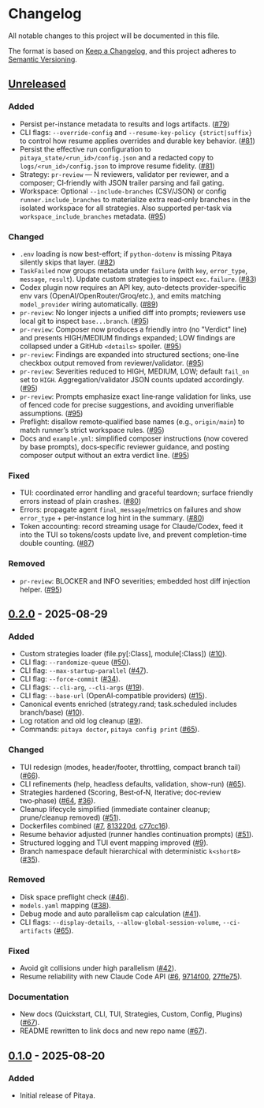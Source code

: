# Changelog

All notable changes to this project will be documented in this file.

The format is based on [Keep a Changelog](https://keepachangelog.com/en/1.1.0/),
and this project adheres to [Semantic Versioning](https://semver.org/spec/v2.0.0.html).

## [Unreleased]

### Added

- Persist per-instance metadata to results and logs artifacts. ([#79](https://github.com/tact-lang/pitaya/pull/79))
- CLI flags: `--override-config` and `--resume-key-policy {strict|suffix}` to control how resume applies overrides and durable key behavior. ([#81](https://github.com/tact-lang/pitaya/pull/81))
- Persist the effective run configuration to `pitaya_state/<run_id>/config.json` and a redacted copy to `logs/<run_id>/config.json` to improve resume fidelity. ([#81](https://github.com/tact-lang/pitaya/pull/81))
- Strategy: `pr-review` — N reviewers, validator per reviewer, and a composer; CI‑friendly with JSON trailer parsing and fail gating.
- Workspace: Optional `--include-branches` (CSV/JSON) or config `runner.include_branches` to materialize extra read‑only branches in the isolated workspace for all strategies. Also supported per-task via `workspace_include_branches` metadata. ([#95](https://github.com/tact-lang/pitaya/pull/95))

### Changed

- `.env` loading is now best-effort; if `python-dotenv` is missing Pitaya silently skips that layer. ([#82](https://github.com/tact-lang/pitaya/pull/82))
- `TaskFailed` now groups metadata under `failure` (with `key`, `error_type`, `message`, `result`). Update custom strategies to inspect `exc.failure`. ([#83](https://github.com/tact-lang/pitaya/pull/83))
- Codex plugin now requires an API key, auto-detects provider-specific env vars (OpenAI/OpenRouter/Groq/etc.), and emits matching `model_provider` wiring automatically. ([#89](https://github.com/tact-lang/pitaya/pull/89))
- `pr-review`: No longer injects a unified diff into prompts; reviewers use local git to inspect `base...branch`. ([#95](https://github.com/tact-lang/pitaya/pull/95))
- `pr-review`: Composer now produces a friendly intro (no "Verdict" line) and presents HIGH/MEDIUM findings expanded; LOW findings are collapsed under a GitHub `<details>` spoiler. ([#95](https://github.com/tact-lang/pitaya/pull/95))
- `pr-review`: Findings are expanded into structured sections; one‑line checkbox output removed from reviewer/validator. ([#95](https://github.com/tact-lang/pitaya/pull/95))
- `pr-review`: Severities reduced to HIGH, MEDIUM, LOW; default `fail_on` set to `HIGH`. Aggregation/validator JSON counts updated accordingly. ([#95](https://github.com/tact-lang/pitaya/pull/95))
- `pr-review`: Prompts emphasize exact line‑range validation for links, use of fenced code for precise suggestions, and avoiding unverifiable assumptions. ([#95](https://github.com/tact-lang/pitaya/pull/95))
- Preflight: disallow remote‑qualified base names (e.g., `origin/main`) to match runner’s strict workspace rules. ([#95](https://github.com/tact-lang/pitaya/pull/95))
- Docs and `example.yml`: simplified composer instructions (now covered by base prompts), docs‑specific reviewer guidance, and posting composer output without an extra verdict line. ([#95](https://github.com/tact-lang/pitaya/pull/95))

### Fixed

- TUI: coordinated error handling and graceful teardown; surface friendly errors instead of plain crashes. ([#80](https://github.com/tact-lang/pitaya/pull/80))
- Errors: propagate agent `final_message`/metrics on failures and show `error_type` + per‑instance log hint in the summary. ([#80](https://github.com/tact-lang/pitaya/pull/80))
- Token accounting: record streaming usage for Claude/Codex, feed it into the TUI so tokens/costs update live, and prevent completion-time double counting. ([#87](https://github.com/tact-lang/pitaya/pull/87))

### Removed

- `pr-review`: BLOCKER and INFO severities; embedded host diff injection helper. ([#95](https://github.com/tact-lang/pitaya/pull/95))

## [0.2.0] - 2025-08-29

### Added

- Custom strategies loader (file.py[:Class], module[:Class]) ([#10](https://github.com/tact-lang/pitaya/pull/10)).
- CLI flag: `--randomize-queue` ([#50](https://github.com/tact-lang/pitaya/pull/50)).
- CLI flag: `--max-startup-parallel` ([#47](https://github.com/tact-lang/pitaya/pull/47)).
- CLI flag: `--force-commit` ([#34](https://github.com/tact-lang/pitaya/pull/34)).
- CLI flags: `--cli-arg`, `--cli-args` ([#19](https://github.com/tact-lang/pitaya/pull/19)).
- CLI flag: `--base-url` (OpenAI‑compatible providers) ([#15](https://github.com/tact-lang/pitaya/pull/15)).
- Canonical events enriched (strategy.rand; task.scheduled includes branch/base) ([#10](https://github.com/tact-lang/pitaya/pull/10)).
- Log rotation and old log cleanup ([#9](https://github.com/tact-lang/pitaya/pull/9)).
- Commands: `pitaya doctor`, `pitaya config print` ([#65](https://github.com/tact-lang/pitaya/pull/65)).

### Changed

- TUI redesign (modes, header/footer, throttling, compact branch tail) ([#66](https://github.com/tact-lang/pitaya/pull/66)).
- CLI refinements (help, headless defaults, validation, show-run) ([#65](https://github.com/tact-lang/pitaya/pull/65)).
- Strategies hardened (Scoring, Best‑of‑N, Iterative; doc‑review two‑phase) ([#64](https://github.com/tact-lang/pitaya/pull/64), [#36](https://github.com/tact-lang/pitaya/pull/36)).
- Cleanup lifecycle simplified (immediate container cleanup; prune/cleanup removed) ([#51](https://github.com/tact-lang/pitaya/pull/51)).
- Dockerfiles combined ([#7](https://github.com/tact-lang/pitaya/pull/7), [813220d](https://github.com/tact-lang/pitaya/commit/813220de0a7748e85725fda13219214605613160), [c77cc16](https://github.com/tact-lang/pitaya/commit/c77cc16903e1eb43fb9be47e4ba7587143b974da)).
- Resume behavior adjusted (runner handles continuation prompts) ([#51](https://github.com/tact-lang/pitaya/pull/51)).
- Structured logging and TUI event mapping improved ([#9](https://github.com/tact-lang/pitaya/pull/9)).
- Branch namespace default hierarchical with deterministic `k<short8>` ([#35](https://github.com/tact-lang/pitaya/pull/35)).

### Removed

- Disk space preflight check ([#46](https://github.com/tact-lang/pitaya/pull/46)).
- `models.yaml` mapping ([#38](https://github.com/tact-lang/pitaya/pull/38)).
- Debug mode and auto parallelism cap calculation ([#41](https://github.com/tact-lang/pitaya/pull/41)).
- CLI flags: `--display-details`, `--allow-global-session-volume`, `--ci-artifacts` ([#65](https://github.com/tact-lang/pitaya/pull/65)).

### Fixed

- Avoid git collisions under high parallelism ([#42](https://github.com/tact-lang/pitaya/pull/42)).
- Resume reliability with new Claude Code API ([#6](https://github.com/tact-lang/pitaya/pull/6), [9714f00](https://github.com/tact-lang/pitaya/commit/9714f006027cc10d62ad588483f456ffde51881a), [27ffe75](https://github.com/tact-lang/pitaya/commit/27ffe7535b6a8ee044e98f8b2a75aed086a080b4)).

### Documentation

- New docs (Quickstart, CLI, TUI, Strategies, Custom, Config, Plugins) ([#67](https://github.com/tact-lang/pitaya/pull/67)).
- README rewritten to link docs and new repo name ([#67](https://github.com/tact-lang/pitaya/pull/67)).

## [0.1.0] - 2025-08-20

### Added

- Initial release of Pitaya.

[Unreleased]: https://github.com/tact-lang/pitaya/compare/v0.2.0...HEAD
[0.2.0]: https://github.com/tact-lang/pitaya/compare/v0.1.0...v0.2.0
[0.1.0]: https://github.com/tact-lang/pitaya/releases/tag/v0.1.0
